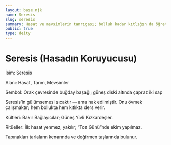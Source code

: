 ```yaml
---
layout: base.njk
name: Seresis
slug: seresis
summary: Hasat ve mevsimlerin tanrıçası; bolluk kadar kıtlığın da öğretmeni.
public: true
type: deity
---
```


# Seresis (Hasadın Koruyucusu)

İsim: Seresis

Alanı: Hasat, Tarım, Mevsimler

Sembol: Orak çevresinde buğday başağı; güneş diski altında çapraz iki sap

Seresis’in gülümsemesi sıcaktır — ama hak edilmiştir. Onu övmek çalışmaktır; hem bollukta hem kıtlıkta ders verir.

Kültleri: Bakır Bağlayıcılar; Güneş Yivli Kızkardeşler.

Ritüeller: İlk hasat yenmez, yakılır; “Toz Günü”nde ekim yapılmaz.

Tapınakları tarlaların kenarında ve değirmen taşlarında bulunur.
